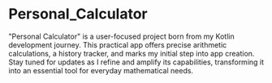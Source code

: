# Personal_Calculator
"Personal Calculator" is a user-focused project born from my Kotlin development journey. This practical app offers precise arithmetic calculations, a history tracker, and marks my initial step into app creation. Stay tuned for updates as I refine and amplify its capabilities, transforming it into an essential tool for everyday mathematical needs.
